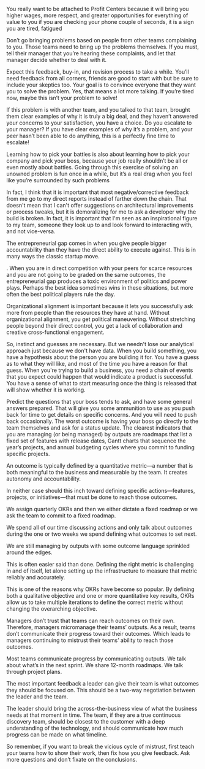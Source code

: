 You really want to be attached to Profit Centers because it will bring you higher wages, more respect, and greater opportunities for everything of value to you
if you are checking your phone couple of seconds, it is a sign you are tired, fatigued

Don’t go bringing problems based on people from other teams complaining to you. Those teams need to bring up the problems themselves. If you must, tell their manager that you’re hearing these complaints, and let that manager decide whether to deal with it.

 Expect this feedback, buy-in, and revision process to take a while. You’ll need feedback from all corners, friends are good to start with but be sure to include your skeptics too. Your goal is to convince everyone that they want you to solve the problem. Yes, that means a lot more talking. If you’re tired now, maybe this isn’t your problem to solve!

 If this problem is with another team, and you talked to that team, brought them clear examples of why it is truly a big deal, and they haven’t answered your concerns to your satisfaction, you have a choice. Do you escalate to your manager? If you have clear examples of why it’s a problem, and your peer hasn’t been able to do anything, this is a perfectly fine time to escalate!

 Learning how to pick your battles is also about learning how to pick your company and pick your boss, because your job really shouldn’t be all or even mostly about battles. Going through this exercise of solving an unowned problem is fun once in a while, but it’s a real drag when you feel like you’re surrounded by such problems

 In fact, I think that it is important that most negative/corrective feedback from me go to my direct reports instead of farther down the chain. That doesn't mean that I can't offer suggestions on architectural improvements or process tweaks, but it is demoralizing for me to ask a developer why the build is broken. In fact, it is important that I'm seen as an inspirational figure to my team, someone they look up to and look forward to interacting with, and not vice-versa.

The entrepreneurial gap comes in when you give people bigger accountability than they have the direct ability to execute against. This is in many ways the classic startup move.

. When you are in direct competition with your peers for scarce resources and you are not going to be graded on the same outcomes, the entrepreneurial gap produces a toxic environment of politics and power plays. Perhaps the best idea sometimes wins in these situations, but more often the best political players rule the day.

Organizational alignment is important because it lets you successfully ask more from people than the resources they have at hand. Without organizational alignment, you get political maneuvering. Without stretching people beyond their direct control, you get a lack of collaboration and creative cross-functional engagement.

So, instinct and guesses are necessary. But we needn't lose our analytical approach just because we don't have data. When you build something, you have a hypothesis about the person you are building it for. You have a guess as to what they will like, and most of the time you have a reason for that guess. When you're trying to build a business, you need a chain of events that you expect could happen that would indicate a product is successful. You have a sense of what to start measuring once the thing is released that will show whether it is working.

Predict the questions that your boss tends to ask, and have some general answers prepared. That will give you some ammunition to use as you push back for time to get details on specific concerns. And you will need to push back occasionally. The worst outcome is having your boss go directly to the team themselves and ask for a status update.
The clearest indicators that you are managing (or being managed) by outputs are roadmaps that list a fixed set of features with release dates, Gantt charts that sequence the year’s projects, and annual budgeting cycles where you commit to funding specific projects.

An outcome is typically defined by a quantitative metric—a number that is both meaningful to the business and measurable by the team. It creates autonomy and accountability.

In neither case should this inch toward defining specific actions—features, projects, or initiatives—that must be done to reach those outcomes.

We assign quarterly OKRs and then we either dictate a fixed roadmap or we ask the team to commit to a fixed roadmap.

We spend all of our time discussing actions and only talk about outcomes during the one or two weeks we spend defining what outcomes to set next.

We are still managing by outputs with some outcome language sprinkled around the edges.

This is often easier said than done. Defining the right metric is challenging in and of itself, let alone setting up the infrastructure to measure that metric reliably and accurately.

This is one of the reasons why OKRs have become so popular. By defining both a qualitative objective and one or more quantitative key results, OKRs allow us to take multiple iterations to define the correct metric without changing the overarching objective.

Managers don’t trust that teams can reach outcomes on their own. Therefore, managers micromanage their teams’ outputs. As a result, teams don’t communicate their progress toward their outcomes. Which leads to managers continuing to mistrust their teams’ ability to reach those outcomes.

Most teams communicate progress by communicating outputs. We talk about what’s in the next sprint. We share 12-month roadmaps. We talk through project plans.

The most important feedback a leader can give their team is what outcomes they should be focused on. This should be a two-way negotiation between the leader and the team.

The leader should bring the across-the-business view of what the business needs at that moment in time. The team, if they are a true continuous discovery team, should be closest to the customer with a deep understanding of the technology, and should communicate how much progress can be made on what timeline.

So remember, if you want to break the vicious cycle of mistrust, first teach your teams how to show their work, then fix how you give feedback. Ask more questions and don’t fixate on the conclusions.

